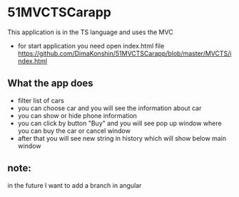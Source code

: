 # 51MVCTSCarapp

This application is in the TS language and uses the MVC

* for start application you need open index.html file https://github.com/DimaKonshin/51MVCTSCarapp/blob/master/MVCTS/index.html

## What the app does

* filter list of cars
* you can choose car and you will see the information about car
* you can show or hide phone information
* you can click by button "Buy" and you will see pop up window where you can buy the car or cancel window
* after that you will see new string in history which will show below main window 

## note:
in the future I want to add a branch in angular
